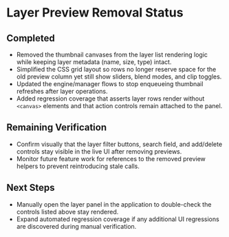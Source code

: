 # Layer Preview Removal Status

## Completed
- Removed the thumbnail canvases from the layer list rendering logic while keeping layer metadata (name, size, type) intact.
- Simplified the CSS grid layout so rows no longer reserve space for the old preview column yet still show sliders, blend modes, and clip toggles.
- Updated the engine/manager flows to stop enqueueing thumbnail refreshes after layer operations.
- Added regression coverage that asserts layer rows render without `<canvas>` elements and that action controls remain attached to the panel.

## Remaining Verification
- Confirm visually that the layer filter buttons, search field, and add/delete controls stay visible in the live UI after removing previews.
- Monitor future feature work for references to the removed preview helpers to prevent reintroducing stale calls.

## Next Steps
- Manually open the layer panel in the application to double-check the controls listed above stay rendered.
- Expand automated regression coverage if any additional UI regressions are discovered during manual verification.
